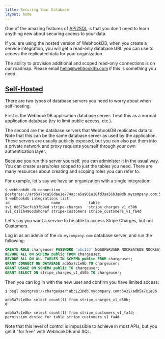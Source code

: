 ```yaml
---
title: Securing Your Database
layout: home
---
```


One of the amazing features of [API2SQL](/docs/api2sql/)
is that you don't need to learn anything new about securing access to your data.

If you are using the hosted version of WebhookDB,
when you create a service integration,
you will get a read-only database URL you can use to access
the replicated data for your organization.

The ability to provision additional and scoped read-only connections
is on our roadmap. Please email <a href="mailto:hello@webhookdb.com">hello@webhookdb.com</a>
if this is something you need.

<a id="self-hosted"></a>

## [Self-Hosted](#self-hosted)

There are two types of database servers you need to worry about when self-hosting.

First is the WebhookDB application database server.
Treat this as a normal application database (try to limit public access, etc.).

The second are the database servers that WebhookDB replicates data to.
Note that this can be the same database server as used by the application.
These servers are usually publicly exposed, but you can also put them into a private network
and proxy requests yourself through your own authentication layer.

Because you run this server yourself, you can administer it in the usual way.
You can create users/roles scoped to just the tables you need.
There are many resources about creating and scoping roles you can refer to.

For example, let's say we have an organization with a single integration:

```arff
$ webhookdb db connection
postgres://aro5a7bca56dae1e774ac:a5a901a18fd3aa56b3a@db.mycompany.com:5432/adb5a7c1e8b
$ webhookdb integrations list
id                   name             table
svi_0d675ecfeb3fb9ed stripe-charges   stripe_charges_v1_d50b
svi_c1lih496odohq4af stripe-customers stripe_customers_v1_fa4d
```

Let's say you want a service to be able to access Stripe Charges,
but not Customers.

Log in as an admin of the `db.mycompany.com` database server,
and run the following:

```sql
CREATE ROLE chargeuser PASSWORD 'abc123' NOSUPERUSER NOCREATEDB NOCREATEROLE NOINHERIT LOGIN;
REVOKE ALL ON SCHEMA public FROM chargeuser;
REVOKE ALL ON ALL TABLES IN SCHEMA public FROM chargeuser;
GRANT CONNECT ON DATABASE adb5a7c1e8b TO chargeuser;
GRANT USAGE ON SCHEMA public TO chargeuser;
GRANT SELECT ON stripe_charges_v1_d50b TO chargeuser;
```

Then you can log in with the new user and confirm you have limited access:

```arff
$ psql postgres://chargeuser:abc123@db.mycompany.com:5432/adb5a7c1e8b

adb5a7c1e8b> select count(1) from stripe_charges_v1_d50b;
0

adb5a7c1e8b> select count(1) from stripe_customers_v1_fa4d;
permission denied for table stripe_customers_v1_fa4d
```

Note that this level of control is impossible to achieve in most APIs,
but you get it "for free" with WebhookDB and SQL.
